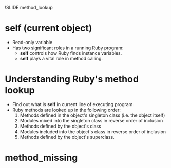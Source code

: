 !SLIDE method_lookup
# self (current object) #
* Read-only variable
* Has two significant roles in a running Ruby program:
  - **self** controls how Ruby finds instance variables.
  - **self** plays a vital role in method calling.

# Understanding Ruby's method lookup #
* Find out what is **self** in current line of executing program
* Ruby methods are looked up in the following order:
  1) Methods defined in the object's singleton class (i.e. the object itself)
  2) Modules mixed into the singleton class in reverse order of inclusion
  3) Methods defined by the object's class
  4) Modules included into the object's class in reverse order of inclusion
  5) Methods defined by the object's superclass.

# method_missing #

